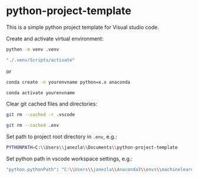 # python-project-template

This is a simple python project template for Visual studio code. 

Create and activate virtual environment:

   ```sh
   python -m venv .venv
   ```
   ```sh
   "./.venv/Scripts/activate"
   ```
   
   or
   
   ```sh
   conda create -n yourenvname python=x.x anaconda
   ```
   ```sh
   conda activate yourenvname
   ```
   
Clear git cached files and directories:

   ```sh
   git rm --cached -r .vscode 
   ```
   ```sh
   git rm --cached .env
   ```
    
Set path to project root directory in `.env`, e.g.:

   ```sh
   PYTHONPATH=C:\\Users\\janezla\\Documents\\python-project-template
   ```
   
Set python path in vscode workspace settings, e.g.:
   ```sh
   "python.pythonPath": "C:\\Users\\janezla\\Anaconda3\\envs\\machinelearning\\python"
   ```

